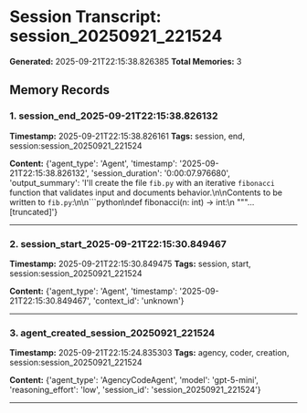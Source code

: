 # Session Transcript: session_20250921_221524

**Generated:** 2025-09-21T22:15:38.826385
**Total Memories:** 3

## Memory Records

### 1. session_end_2025-09-21T22:15:38.826132

**Timestamp:** 2025-09-21T22:15:38.826161
**Tags:** session, end, session:session_20250921_221524

**Content:** {'agent_type': 'Agent', 'timestamp': '2025-09-21T22:15:38.826132', 'session_duration': '0:00:07.976680', 'output_summary': 'I\'ll create the file `fib.py` with an iterative `fibonacci` function that validates input and documents behavior.\n\nContents to be written to `fib.py`:\n\n```python\ndef fibonacci(n: int) -> int:\n    """...[truncated]'}

---

### 2. session_start_2025-09-21T22:15:30.849467

**Timestamp:** 2025-09-21T22:15:30.849475
**Tags:** session, start, session:session_20250921_221524

**Content:** {'agent_type': 'Agent', 'timestamp': '2025-09-21T22:15:30.849467', 'context_id': 'unknown'}

---

### 3. agent_created_session_20250921_221524

**Timestamp:** 2025-09-21T22:15:24.835303
**Tags:** agency, coder, creation, session:session_20250921_221524

**Content:** {'agent_type': 'AgencyCodeAgent', 'model': 'gpt-5-mini', 'reasoning_effort': 'low', 'session_id': 'session_20250921_221524'}

---

